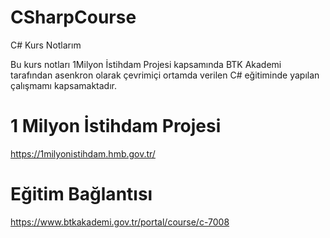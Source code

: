 # CSharpCourse
C# Kurs Notlarım

Bu kurs notları 1Milyon İstihdam Projesi kapsamında BTK Akademi tarafından asenkron olarak çevrimiçi ortamda verilen C# eğitiminde yapılan çalışmamı kapsamaktadır.

# 1 Milyon İstihdam Projesi
https://1milyonistihdam.hmb.gov.tr/

# Eğitim Bağlantısı
https://www.btkakademi.gov.tr/portal/course/c-7008
